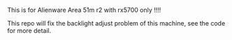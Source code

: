 This is for Alienware Area 51m r2 with rx5700 only !!!!

This repo will fix the backlight adjust problem of this machine, see the code for more detail.
